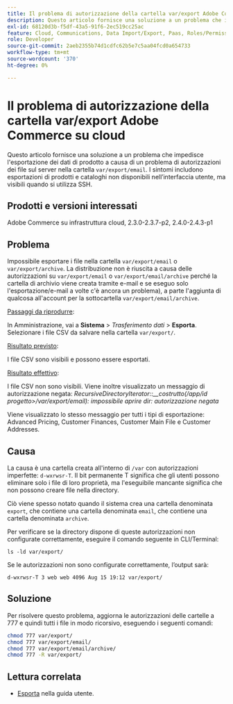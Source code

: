 ```yaml
---
title: Il problema di autorizzazione della cartella var/export Adobe Commerce su cloud
description: Questo articolo fornisce una soluzione a un problema che impediva l’esportazione dei dati di prodotto a causa di un problema di autorizzazioni dei file sul server nella cartella "var/export/email". I sintomi includono esportazioni di prodotti e cataloghi non disponibili nell’interfaccia utente, ma visibili quando si utilizza SSH.
exl-id: 68120d3b-f5df-43a5-91f6-2ec519cc25ac
feature: Cloud, Communications, Data Import/Export, Paas, Roles/Permissions
role: Developer
source-git-commit: 2aeb2355b74d1cdfc62b5e7c5aa04fcd0a654733
workflow-type: tm+mt
source-wordcount: '370'
ht-degree: 0%

---
```


# Il problema di autorizzazione della cartella var/export Adobe Commerce su cloud

Questo articolo fornisce una soluzione a un problema che impedisce l&#39;esportazione dei dati di prodotto a causa di un problema di autorizzazioni dei file sul server nella cartella `var/export/email`. I sintomi includono esportazioni di prodotti e cataloghi non disponibili nell’interfaccia utente, ma visibili quando si utilizza SSH.

## Prodotti e versioni interessati

Adobe Commerce su infrastruttura cloud, 2.3.0-2.3.7-p2, 2.4.0-2.4.3-p1

## Problema

Impossibile esportare i file nella cartella `var/export/email` o `var/export/archive`.
La distribuzione non è riuscita a causa delle autorizzazioni su `var/export/email` o `var/export/email/archive` perché la cartella di archivio viene creata tramite e-mail e se eseguo solo l&#39;esportazione/e-mail a volte c&#39;è ancora un problema), a parte l&#39;aggiunta di qualcosa all&#39;account per la sottocartella `var/export/email/archive`.

<u>Passaggi da riprodurre</u>:

In Amministrazione, vai a **Sistema** > *Trasferimento dati* > **Esporta**.
Selezionare i file CSV da salvare nella cartella `var/export/`.

<u>Risultato previsto</u>:

I file CSV sono visibili e possono essere esportati.

<u>Risultato effettivo</u>:

I file CSV non sono visibili. Viene inoltre visualizzato un messaggio di autorizzazione negata: *RecursiveDirectoryIterator::__costrutto(/app/id progetto>/var/export/email): impossibile aprire dir: autorizzazione negata*

Viene visualizzato lo stesso messaggio per tutti i tipi di esportazione: Advanced Pricing, Customer Finances, Customer Main File e Customer Addresses.

## Causa

La causa è una cartella creata all&#39;interno di `/var` con autorizzazioni imperfette: `d-wxrwsr-T`. Il bit permanente T significa che gli utenti possono eliminare solo i file di loro proprietà, ma l&#39;eseguibile mancante significa che non possono creare file nella directory.

Ciò viene spesso notato quando il sistema crea una cartella denominata `export`, che contiene una cartella denominata `email`, che contiene una cartella denominata `archive`.

Per verificare se la directory dispone di queste autorizzazioni non configurate correttamente, eseguire il comando seguente in CLI/Terminal:

`ls -ld var/export/`

Se le autorizzazioni non sono configurate correttamente, l’output sarà:

`d-wxrwsr-T 3 web web 4096 Aug 15 19:12 var/export/`


## Soluzione

Per risolvere questo problema, aggiorna le autorizzazioni delle cartelle a 777 e quindi tutti i file in modo ricorsivo, eseguendo i seguenti comandi:

```bash
chmod 777 var/export/
chmod 777 var/export/email/
chmod 777 var/export/email/archive/
chmod 777 -R var/export/
```

## Lettura correlata

* [Esporta](https://experienceleague.adobe.com/en/docs/commerce-admin/systems/data-transfer/data-export) nella guida utente.
